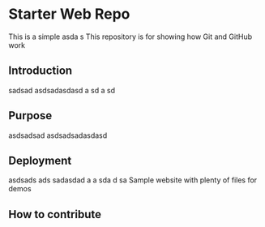# Starter Web Repo
This is a simple asda s
This repository is for showing how Git and GitHub work
## Introduction
sadsad asdsadasdasd a sd a sd 
## Purpose
asdsadsad asdsadsadasdasd
## Deployment
asdsads ads sadasdad a a sda d sa
Sample website with plenty of files for demos
## How to contribute

